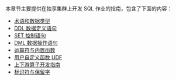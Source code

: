 本章节主要提供在独享集群上开发 SQL 作业的指南，包含了下面的内容：

- [术语和数据类型](https://cloud.tencent.com/document/product/849/18148)
- [DDL 数据定义语句](https://cloud.tencent.com/document/product/849/18033)
- [SET 控制语句](https://cloud.tencent.com/document/product/849/48244)
- [DML 数据操作语句](https://cloud.tencent.com/document/product/849/48246)
- [运算符与内置函数](https://cloud.tencent.com/document/product/849/18037)
- [用户自定义函数 UDF]()
- [上下游算子开发指南]()
- [标识符与保留字](https://cloud.tencent.com/document/product/849/18116)
